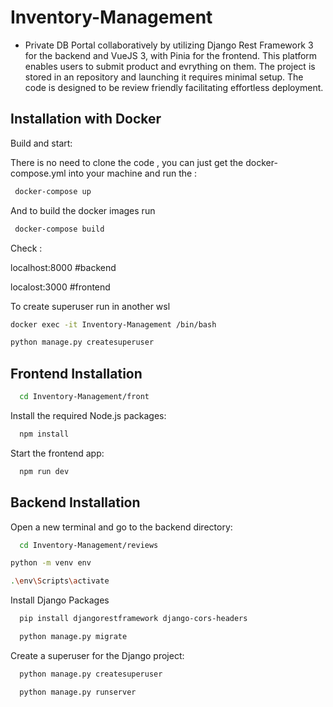 # Inventory-Management

- Private DB Portal collaboratively by utilizing Django Rest Framework 3 for the backend and VueJS 3, with Pinia for the frontend. This platform enables users to submit product and evrything on them. The project is stored in an repository and launching it requires minimal setup. The code is designed to be review friendly facilitating effortless deployment.

## Installation with Docker

Build and start:

There is no need to clone the code , you can just get the docker-compose.yml into your machine and run the :

```bash
 docker-compose up
```

And to build the docker images run

```bash
 docker-compose build
```

Check :

  localhost:8000 #backend
  
  localost:3000 #frontend

To create superuser run in another wsl

```bash
docker exec -it Inventory-Management /bin/bash

python manage.py createsuperuser

```

## Frontend Installation

```bash
  cd Inventory-Management/front
```

Install the required Node.js packages:

```bash
  npm install
```

Start the frontend app:

```bash
  npm run dev
```

## Backend Installation

Open a new terminal and go to the backend directory:

```bash
  cd Inventory-Management/reviews
```

```bash
python -m venv env

.\env\Scripts\activate
```

Install Django Packages

```bash
  pip install djangorestframework django-cors-headers
```

```bash
  python manage.py migrate
```

Create a superuser for the Django project:

```bash
  python manage.py createsuperuser
```

```bash
  python manage.py runserver
```
